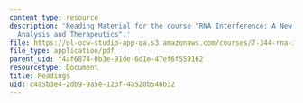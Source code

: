 ```yaml
---
content_type: resource
description: 'Reading Material for the course "RNA Interference: A New Tool for Genetic
  Analysis and Therapeutics".'
file: https://ol-ocw-studio-app-qa.s3.amazonaws.com/courses/7-344-rna-interference-a-new-tool-for-genetic-analysis-and-therapeutics-fall-2004/c4a5b3e42db99a5e123f4a520b546b32_readings_7344.pdf
file_type: application/pdf
parent_uid: f4af6874-0b3e-91de-6d1e-47ef6f559162
resourcetype: Document
title: Readings
uid: c4a5b3e4-2db9-9a5e-123f-4a520b546b32
---
```

